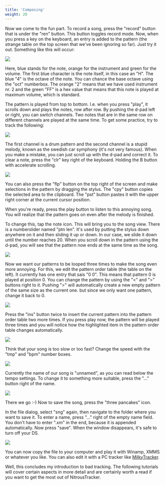 ```yaml
---
title: 'Composing'
weight: 20
---
```


Now we come to the fun part. To record a song, press the \"record\"
button that is under the \"ren\" button. This button toggles record
mode. Now, when you press a key on the keyboard, an entry is added to
the pattern (the strange table on the top screen that we\'ve been
ignoring so far). Just try it out. Something like this will occur:

![](/nitroustracker/content/tracking/step5.png)

Here, blue stands for the note, orange for the instrument and green for
the volume. The first blue character is the note itself, in this case an
\"H\". The blue \"4\" is the octave of the note. You can chance the base
octave using the \"oct\" numberbox. The orange \"2\" means that we have
used instrument nr. 2 and the green \"FF\" is a hex value that means
that this note is played at maximum volume, which is standard.

The pattern is played from top to bottom. I.e. when you press \"play\",
it scrolls down and plays the notes, row after row. By pushing the d-pad
left or right, you can switch channels. Two notes that are in the same
row on different channels are played at the same time. To get some
practice, try to track the following:

![](/nitroustracker/content/tracking/step6.png)

The first channel is a drum pattern and the second channel is a stupid
melody, known as the swedish car symphony (it\'s not very famous). When
you make a mistake, you can just scroll up with the d-pad and correct
it. To clear a note, press the \"clr\" key right of the keyboard.
Holding the B button with accelerate scrolling.

![](/nitroustracker/content/tracking/step7.png)

You can also press the \"flp\" button on the top right of the screen and
make selections in the pattern by dragging the stylus. The \"cpy\"
button copies the selected area to the clipboard. The \"pst\" button
pastes it with the upper right corner at the current cursor position.

When you\'re ready, press the play button to listen to this annoying
song. You will realize that the pattern goes on even after the melody is
finished.

To change this, tap the note icon. This will bring you to the song view.
There is a numberslider named \"ptn len\". It\'s used by putting the
stylus down anywhere on it and then sliding it up or down. In our case,
we slide it down until the number reaches 20. When you scroll down in
the pattern using the d-pad, you will see that the pattern now ends at
the same time as the song.

![](/nitroustracker/content/tracking/step8.png)

Now we want our patterns to be looped three times to make the song even
more annoying. For this, we edit the pattern order table (the table on
the left). It currently has one entry that sais \"0 0\". This means that
pattern 0 is played at position 0. You can change the pattern by using
the \"\<\" and \"\>\" buttons right to it. Pushing \"\>\" will
automatically create a new empty pattern of the same size as the current
one. but since we only want one pattern, change it back to 0.

![](/nitroustracker/content/tracking/step9.png)

Press the \"ins\" button twice to insert the current pattern into the
pattern order table two more times. If you press play now, the pattern
will be played three times and you will notice how the highlighted item
in the pattern order table changes automatically.

![](/nitroustracker/content/tracking/step10.png)

Think that your song is too slow or too fast? Change the speed with the
\"tmp\" and \"bpm\" number boxes.

![](/nitroustracker/content/tracking/step11.png)

Currently the name of our song is \"unnamed\", as you can read below the
tempo settings. To change it to something more suitable, press the
\"\...\" button right of the name.

![](/nitroustracker/content/tracking/step12.png)

There we go :-) Now to save the song, press the \"three pancakes\" icon.

In the file dialog, select \"sng\" again, then navigate to the folder
where you want to save it. To enter a name, press \"\...\" right of the
empty name field. You don\'t have to enter \".xm\" in the end, because
it is appended automatically. Now press \"save\". When the window
disappears, it\'s safe to turn off your DS.

![](/nitroustracker/content/tracking/step13.png)

You can now copy the file to your computer and play it with Winamp, XMMS
or whatever you like. You can also edit it with a PC tracker like
[MilkyTracker](http://www.milkytracker.net/).

Well, this concludes my introduction to bad tracking. The following
tutorials will cover certain aspects in more detail and are certainly
worth a read if you want to get the most out of NitrousTracker.
